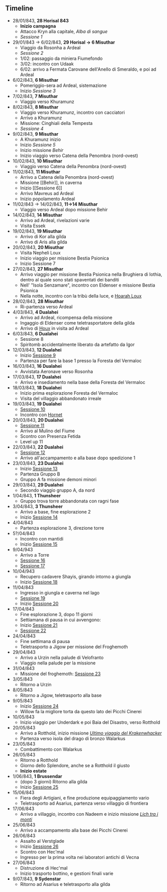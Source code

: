 ## Timeline

* 28/01/843, **28 Horisal 843**
	* **Inizio campagna**
	* Attacco Kryn alla capitale, *Alba di sangue*
	* *Sessione 1*
* 29/01/843 -> 6/02/843, **29 Horisal -> 6 Misuthar**
	* Viaggio da Rosonha a Ardeal
	* *Sessione 2*
	* 1/02: passaggio da miniera Fiumefondo
	* 3/02: incontro con Udaak
	* 6/02: arrivo a Fermata Carovane dell'Anello di Smeraldo, e poi ad Ardeal
* 6/02/843, **6 Misuthar**
	* Pomeriggio-sera ad Ardeal, sistemazione
	* Inizio *Sessione 3*
* 7/02/843, **7 Misuthar**
	* Viaggio verso Khuramunz
* 8/02/843, **8 Misuthar**
	* Viaggio verso Khuramunz, incontro con cacciatori
	* Arrivo a Khuramunz
	* Missione: Cinghiali della Tempesta
	* *Sessione 4*
* 9/02/843, **9 Misuthar**
	* A Khuramunz inizio
	* Inizio *Sessione 5*
	* Inizio missione *Behir*
	* Inizio viaggio verso Catena della Penombra (nord-ovest)
* 10/02/843, **10 Misuthar**
	* Viaggio verso Catena della Penombra (nord-ovest)
* 11/02/843, **11 Misuthar**
	* Arrivo a Catena della Penombra (nord-ovest)
	* Missione [[Behir]], in caverna
	* Inizio [[Sessione 6]]
	* Arrivo Mavreus ad Ardeal
	* Inizio popolamento Ardeal
* 11/02/843 -> 14/02/843, **11->14 Misuthar**
	* Viaggio verso Ardeal dopo missione Behir
* 14/02/843, **14 Misuthar**
	* Arrivo ad Ardeal, rivelazioni varie
	* Visita Essek
* 19/02/843, **19 Misuthar**
	* Arrivo di Kor alla gilda
	* Arrivo di Aris alla gilda
* 20/02/843, **20 Misuthar**
	* Visita Nepheli Loux
	* Inizio viaggio per missione Bestia Psionica
	* Inizio Sessione 7
* 27/02/843, **27 Misuthar**
	* Arrivo viaggio per missione Bestia Psionica nella Brughiera di Iothia, dentro al quale sono stati spaventati dei banditi
	* Nell' "Isola Senzamare", incontro con Eldenser e missione Bestia Psionica
	* Nella notte, incontro con la tribù della luce, e [Hoarah Loux](npc#hoarah-loux)
* 28/02/843, **28 Misuthar**
	* Ri-partenza verso Ardeal
* 4/03/843, **4 Dualahei**
	* Arrivo ad Ardeal, ricompensa della missione
	* Ingaggio di Eldenser come teletrasportatore della gilda
	* Arrivo di [Houx](npc#houx-frestynn) in visita ad Ardeal
* 6/03/843, **6 Dualahei**
	* Sessione 8
	* Spiritomb accidentalmente liberato da artefatto da Igor
* 12/03/843, **12 Dualahei**
	* Inizio [Sessione 9](/xho/sessioni#sessione-9-il-villaggio-lungo-il-fiume)
	* Partenza per fare la base 1 presso la Foresta del Vermaloc
* 16/03/843, **16 Dualahei**
	* Avvistata Aeronave verso Rosonha
* 17/03/843, **17 Dualahei**
	* Arrivo e insediamento nella base della Foresta del Vermaloc
* 18/03/843, **18 Dualahei**
	* Inizio prima esplorazione Foresta del Vermaloc
	* Visita del villaggio abbandonato irreale
* 19/03/843, **19 Dualahei**
	* [Sessione 10](/xho/sessioni#sessione-10-soli-con-chi-è-solo)
	* Incontro con [Hornet](npc#hornet)
* 20/03/843, **20 Dualahei**
	* [Sessione 11](/xho/sessioni#sessione-11-jurassic-watermill)
	* Arrivo al Mulino del Fiume
	* Scontro con Presenza Fetida
	* Level up 11
* 22/03/843, **22 Dualahei**
	* [Sessione 12](/xho/sessioni#sessione-12-interludio-shopping-sogni-particolari)
	* Arrivo all'accampamento e alla base dopo spedizione 1
* 23/03/843, **23 Dualahei**
	* Inizio [Sessione 13](/xho/sessioni#sessione-13-nebbie-nebulose)
	* Partenza Gruppo B
	* Gruppo A fa missione demoni minori
* 29/03/843, **29 Dualahei**
	* Secondo viaggio gruppo A, da nord 
* 1/04/843, **1 Thunsheer**
	* Gruppo trova torre abbandonata con ragni fase
* 3/04/843, **3 Thunsheer**
	* Arrivo a base, fine esplorazione 2
	* Inizio [Sessione 14](/xho/sessioni#sessione-14-lame-sugli-alberi)
* 4/04/843
	* Partenza esplorazione 3, direzione torre
* 5?/04/843
	* Incontro con mantidi
	* Inizio [Sessione 15](/xho/sessioni#sessione-15-nebbia-sui-monti)
* 9/04/943
	* Arrivo a Torre
	* [Sessione 16](/xho/sessioni#sessione-16-shayis-di-hellfire)
	* [Sessione 17](/xho/sessioni#sessione-17-lo-studioso-e-il-burattinaio)
* 10/04/943
	* Recupero cadavere Shayis, girando intorno a giungla	
	* Inizio [Sessione 18](/xho/sessioni#sessione-18-occhi-nella-giungla)
* 11/04/843
	* Ingresso in giungla e caverna nel lago
	* [Sessione 19](/xho/sessioni#sessione-19-la-forza-del-sentimento)
	* Inizio [Sessione 20](/xho/sessioni#sessione-20-mens-sana)
* 17/04/843
	* Fine esplorazione 3, dopo 11 giorni
	* Settiamana di pausa in cui avvengono:
	* Inizio [Sessione 21](/xho/sessioni#sessione-21-la-marcia-di-urzin)
	* [Sessione 22](/xho/sessioni#sessione-22-cyber-vs-demon)
* 24/04/843
	* Fine settimana di pausa
	* Teletrasporto a Jigow per missione del Froghemoth
* 29/04/843
	* Arrivo a Urzin nella palude di Velofranto
	* Viaggio nella palude per la missione
* 31/04/843
	* Missione del froghemoth: [Sessione 23](/xho/sessioni#sessione-23-anfibi-sgraditi)
* 3/05/843
	* Ritorno a Urzin
* 8/05/843
	* Ritorno a Jigow, teletrasporto alla base
* 9/05/843
	* Inizio [Sessione 24](/xho/sessioni#sessione-24-ultimo-viaggio-del-krakenwhacker)
	* Willow fa la migliore torta da questo lato dei Picchi Cinerei
* 10/05/843
	* Inizio viaggio per Underdark e poi Baia del Disastro, verso Rotthold
* 20/05/843
	* Arrivo a Rotthold, inizio missione [*Ultimo viaggio del Krakenwhacker*](/xho/quest#ultimo-viaggio-del-krakenwhacker)
	* Partenza verso isola del drago di bronzo Walarkus
* 23/05/843
	* Combattimento con Walarkus
* 26/05/843
	* Ritorno a Rotthold
	* Giorno dello Splendore, anche se a Rotthold il giusto
	* **Inizio estate**
* 1/06/843, **1 Brussendar**
	* (dopo 3 giorni) Ritorno alla gilda
	* Inizio [Sessione 25](/xho/sessioni#sessione-25-assalto-alla-valle-oscura)
* 15/06/843
	* Fiera degli Artigiani, e fine produzione equipaggiamento vario
	* Teletrasporto ad Asarius, partenza verso villaggio di frontiera
* 17/06/843
	* Arrivo a villaggio, incontro con Nadeem e inizio missione [*Lich tra i monti*](/xho/quest#lich-tra-i-monti)
* 25/06/843
	* Arrivo a accampamento alla base dei Picchi Cinerei
* 26/06/843
	* Assalto al Verstglade
	* Inizio [Sessione 26](/xho/sessioni#sessione-26)
	* Scontro con Hec'mal
	* Ingresso per la prima volta nei laboratori antichi di Vecna
* 27/06/843
	* Distruzione di Hec'mal
	* Inizio trasporto bottino, e gestioni finali varie
* 9/07/843, **9 Sydenstar**
	* Ritorno ad Asarius e teletrasporto alla gilda